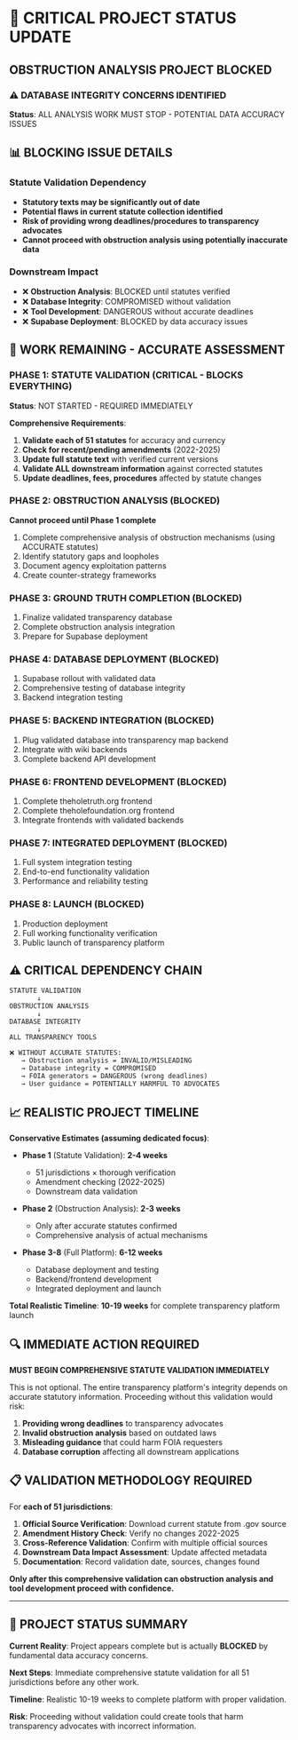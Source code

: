 # 🚫 CRITICAL PROJECT STATUS UPDATE

## **OBSTRUCTION ANALYSIS PROJECT BLOCKED**

### ⚠️ **DATABASE INTEGRITY CONCERNS IDENTIFIED**

**Status**: ALL ANALYSIS WORK MUST STOP - POTENTIAL DATA ACCURACY ISSUES

## 📊 **BLOCKING ISSUE DETAILS**

### **Statute Validation Dependency**
- **Statutory texts may be significantly out of date**
- **Potential flaws in current statute collection identified**
- **Risk of providing wrong deadlines/procedures to transparency advocates**
- **Cannot proceed with obstruction analysis using potentially inaccurate data**

### **Downstream Impact**
- ❌ **Obstruction Analysis**: BLOCKED until statutes verified
- ❌ **Database Integrity**: COMPROMISED without validation
- ❌ **Tool Development**: DANGEROUS without accurate deadlines
- ❌ **Supabase Deployment**: BLOCKED by data accuracy issues

## 🎯 **WORK REMAINING - ACCURATE ASSESSMENT**

### **PHASE 1: STATUTE VALIDATION** (CRITICAL - BLOCKS EVERYTHING)
**Status**: NOT STARTED - REQUIRED IMMEDIATELY

**Comprehensive Requirements**:
1. **Validate each of 51 statutes** for accuracy and currency
2. **Check for recent/pending amendments** (2022-2025)
3. **Update full statute text** with verified current versions
4. **Validate ALL downstream information** against corrected statutes
5. **Update deadlines, fees, procedures** affected by statute changes

### **PHASE 2: OBSTRUCTION ANALYSIS** (BLOCKED)
**Cannot proceed until Phase 1 complete**
1. Complete comprehensive analysis of obstruction mechanisms (using ACCURATE statutes)
2. Identify statutory gaps and loopholes
3. Document agency exploitation patterns
4. Create counter-strategy frameworks

### **PHASE 3: GROUND TRUTH COMPLETION** (BLOCKED)
1. Finalize validated transparency database
2. Complete obstruction analysis integration
3. Prepare for Supabase deployment

### **PHASE 4: DATABASE DEPLOYMENT** (BLOCKED)
1. Supabase rollout with validated data
2. Comprehensive testing of database integrity
3. Backend integration testing

### **PHASE 5: BACKEND INTEGRATION** (BLOCKED)
1. Plug validated database into transparency map backend
2. Integrate with wiki backends
3. Complete backend API development

### **PHASE 6: FRONTEND DEVELOPMENT** (BLOCKED)
1. Complete theholetruth.org frontend
2. Complete theholefoundation.org frontend
3. Integrate frontends with validated backends

### **PHASE 7: INTEGRATED DEPLOYMENT** (BLOCKED)
1. Full system integration testing
2. End-to-end functionality validation
3. Performance and reliability testing

### **PHASE 8: LAUNCH** (BLOCKED)
1. Production deployment
2. Full working functionality verification
3. Public launch of transparency platform

## ⚠️ **CRITICAL DEPENDENCY CHAIN**

```
STATUTE VALIDATION
       ↓
OBSTRUCTION ANALYSIS
       ↓
DATABASE INTEGRITY
       ↓
ALL TRANSPARENCY TOOLS

❌ WITHOUT ACCURATE STATUTES:
   → Obstruction analysis = INVALID/MISLEADING
   → Database integrity = COMPROMISED
   → FOIA generators = DANGEROUS (wrong deadlines)
   → User guidance = POTENTIALLY HARMFUL TO ADVOCATES
```

## 📈 **REALISTIC PROJECT TIMELINE**

**Conservative Estimates (assuming dedicated focus)**:

- **Phase 1** (Statute Validation): **2-4 weeks**
  - 51 jurisdictions × thorough verification
  - Amendment checking (2022-2025)
  - Downstream data validation

- **Phase 2** (Obstruction Analysis): **2-3 weeks**
  - Only after accurate statutes confirmed
  - Comprehensive analysis of actual mechanisms

- **Phase 3-8** (Full Platform): **6-12 weeks**
  - Database deployment and testing
  - Backend/frontend development
  - Integrated deployment and launch

**Total Realistic Timeline**: **10-19 weeks** for complete transparency platform launch

## 🔍 **IMMEDIATE ACTION REQUIRED**

**MUST BEGIN COMPREHENSIVE STATUTE VALIDATION IMMEDIATELY**

This is not optional. The entire transparency platform's integrity depends on accurate statutory information. Proceeding without this validation would risk:

1. **Providing wrong deadlines** to transparency advocates
2. **Invalid obstruction analysis** based on outdated laws
3. **Misleading guidance** that could harm FOIA requesters
4. **Database corruption** affecting all downstream applications

## 📋 **VALIDATION METHODOLOGY REQUIRED**

For **each of 51 jurisdictions**:
1. **Official Source Verification**: Download current statute from .gov source
2. **Amendment History Check**: Verify no changes 2022-2025
3. **Cross-Reference Validation**: Confirm with multiple official sources
4. **Downstream Data Impact Assessment**: Update affected metadata
5. **Documentation**: Record validation date, sources, changes found

**Only after this comprehensive validation can obstruction analysis and tool development proceed with confidence.**

---

## 🎯 **PROJECT STATUS SUMMARY**

**Current Reality**: Project appears complete but is actually **BLOCKED** by fundamental data accuracy concerns.

**Next Steps**: Immediate comprehensive statute validation for all 51 jurisdictions before any other work.

**Timeline**: Realistic 10-19 weeks to complete platform with proper validation.

**Risk**: Proceeding without validation could create tools that harm transparency advocates with incorrect information.